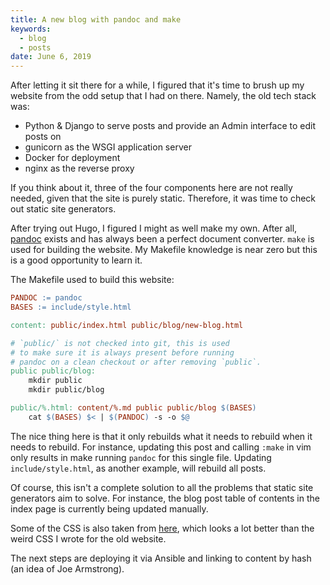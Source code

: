 ```yaml
---
title: A new blog with pandoc and make
keywords:
  - blog
  - posts
date: June 6, 2019
---
```


After letting it sit there for a while, I figured that it's time to brush up my
website from the odd setup that I had on there. Namely, the old tech stack was:

- Python & Django to serve posts and provide an Admin interface to edit posts on
- gunicorn as the WSGI application server
- Docker for deployment
- nginx as the reverse proxy

If you think about it, three of the four components here are not really needed,
given that the site is purely static. Therefore, it was time to check out static
site generators.

After trying out Hugo, I figured I might as well make my own. After all,
[pandoc](https://pandoc.org) exists and has always been a perfect document
converter. `make` is used for building the website. My Makefile knowledge is
near zero but this is a good opportunity to learn it.

The Makefile used to build this website:

```makefile
PANDOC := pandoc
BASES := include/style.html

content: public/index.html public/blog/new-blog.html

# `public/` is not checked into git, this is used
# to make sure it is always present before running
# pandoc on a clean checkout or after removing `public`.
public public/blog:
	mkdir public
	mkdir public/blog

public/%.html: content/%.md public public/blog $(BASES)
	cat $(BASES) $< | $(PANDOC) -s -o $@
```

The nice thing here is that it only rebuilds what it needs to rebuild when it
needs to rebuild. For instance, updating this post and calling `:make` in vim
only results in make running `pandoc` for this single file. Updating
`include/style.html`, as another example, will rebuild all posts.

Of course, this isn't a complete solution to all the problems that static site
generators aim to solve. For instance, the blog post table of contents in the
index page is currently being updated manually.

Some of the CSS is also taken from [here](https://bestmotherfucking.website/),
which looks a lot better than the weird CSS I wrote for the old website.

The next steps are deploying it via Ansible and linking to content by hash (an
idea of Joe Armstrong).

<!-- vim: set textwidth=80 sw=2 ts=2: -->
